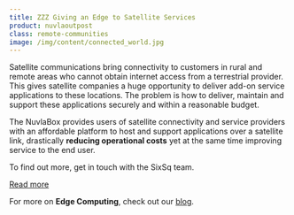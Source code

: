 ```yaml
---
title: ZZZ Giving an Edge to Satellite Services
product: nuvlaoutpost
class: remote-communities
image: /img/content/connected_world.jpg
---
```


Satellite communications bring connectivity to customers in rural and remote areas who cannot obtain internet access from a terrestrial provider. This gives satellite companies a huge opportunity to deliver add-on service applications to these locations. The problem is how to deliver, maintain and support these applications securely and within a reasonable budget. 

The NuvlaBox provides users of satellite connectivity and service providers with an affordable platform to host and support applications over a satellite link, drastically **reducing operational costs** yet at the same time improving service to the end user.

To find out more, get in touch with the SixSq team.

<a class="btn-sixsq color-3" href="https://cdn2.hubspot.net/hubfs/475360/Data%20Pack/Solutions%20Brief/NuvlaBox%20Satellite%20Application.pdf"><i class="fa fa-plus-square-o"></i>  Read more</a>

For more on **Edge Computing**, check out our [blog](http://media.sixsq.com/blog/what-is-edge-computing).
